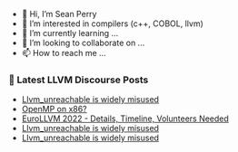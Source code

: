 - 👋 Hi, I’m Sean Perry
- 👀 I’m interested in compilers (c++, COBOL, llvm)
- 🌱 I’m currently learning ...
- 💞️ I’m looking to collaborate on ...
- 📫 How to reach me ...

<!---
s66perry/s66perry is a ✨ special ✨ repository because its `README.md` (this file) appears on your GitHub profile.
You can click the Preview link to take a look at your changes.
--->
### 📕 Latest LLVM Discourse Posts

<!-- DISCOURSE-LLVM:START -->
- [Llvm_unreachable is widely misused](https://discourse.llvm.org/t/llvm-unreachable-is-widely-misused/60587/13)
- [OpenMP on x86?](https://discourse.llvm.org/t/openmp-on-x86/60582/3)
- [EuroLLVM 2022 - Details, Timeline, Volunteers Needed](https://discourse.llvm.org/t/eurollvm-2022-details-timeline-volunteers-needed/60027/6)
- [Llvm_unreachable is widely misused](https://discourse.llvm.org/t/llvm-unreachable-is-widely-misused/60587/12)
- [Llvm_unreachable is widely misused](https://discourse.llvm.org/t/llvm-unreachable-is-widely-misused/60587/11)
<!-- DISCOURSE-LLVM:END -->
